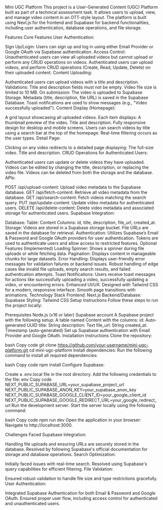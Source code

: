 Mini UGC Platform
This project is a User-Generated Content (UGC) Platform built as part of a technical assessment task. It allows users to upload, view, and manage video content in an OTT-style layout. The platform is built using Next.js for the frontend and Supabase for backend functionalities, including user authentication, database operations, and file storage.

Features
Core Features
User Authentication:

Sign Up/Login: Users can sign up and log in using either Email Provider or Google OAuth via Supabase authentication.
Access Control:
Unauthenticated users can view all uploaded videos but cannot upload or perform any CRUD operations on videos.
Authenticated users can upload videos, and perform CRUD operations (Create, Read, Update, Delete) on their uploaded content.
Content Uploading:

Authenticated users can upload videos with a title and description.
Validations:
Title and description fields must not be empty.
Video file size is limited to 10 MB.
On submission:
The video is uploaded to Supabase Storage.
Metadata (title, description, file URL) is saved in the Supabase Database.
Toast notifications are used to show messages (e.g., "Video successfully uploaded").
Content Display (Homepage):

A grid layout showcasing all uploaded videos.
Each item displays:
A thumbnail preview of the video.
Title and description.
Fully responsive design for desktop and mobile screens.
Users can search videos by title using a search bar at the top of the homepage.
Real-time filtering occurs as the user types.
Detail Page:

Clicking on any video redirects to a detailed page displaying:
The full-size video.
Title and description.
CRUD Operations for Authenticated Users:

Authenticated users can update or delete videos they have uploaded.
Videos can be edited by changing the title, description, or replacing the video file.
Videos can be deleted from both the storage and the database.
APIs:

POST /api/upload-content: Upload video metadata to the Supabase database.
GET /api/fetch-content: Retrieve all video metadata from the database.
GET /api/search-content: Fetch videos matching the search query.
PUT /api/update-content: Update video metadata for authenticated users.
DELETE /api/delete-content: Delete video metadata and associated storage for authenticated users.
Supabase Integration:

Database:
Table: Content
Columns: id, title, description, file_url, created_at.
Storage:
Videos are stored in a Supabase storage bucket.
File URLs are saved in the database for retrieval.
Authentication:
Utilizes Supabase’s Email & Password and Google OAuth providers for user authentication.
Tokens are used to authenticate users and allow access to restricted features.
Optional Features (Implemented)
Loading Spinner: Shows a spinner during file uploads or while fetching data.
Pagination: Displays content in manageable chunks for large datasets.
Error Handling:
Displays user-friendly error messages for validation failures or backend issues.
Robust handling of edge cases like invalid file uploads, empty search results, and failed authentication attempts.
Toast Notifications: Users receive toast messages for actions like successfully uploading a video, successfully updating a video, or encountering errors.
Enhanced UI/UX:
Designed with Tailwind CSS for a modern, responsive interface.
Smooth page transitions with animations.
Technology Stack
Frontend: Next.js
Backend/Database: Supabase
Styling: Tailwind CSS
Setup Instructions
Follow these steps to run the project locally:

Prerequisites
Node.js (v16 or later)
Supabase account
A Supabase project with the following setup:
A table named Content with the columns:
id: Auto-generated UUID
title: String
description: Text
file_url: String
created_at: Timestamp (auto-generated)
Set up Supabase authentication with Email Provider and Google OAuth.
Installation Instructions
Clone the repository:

bash
Copy code
git clone https://github.com/your-username/mini-ugc-platform.git
cd mini-ugc-platform
Install dependencies: Run the following command to install all required dependencies:

bash
Copy code
npm install
Configure Supabase:

Create a .env.local file in the root directory.
Add the following credentials to the file:
env
Copy code
NEXT_PUBLIC_SUPABASE_URL=your_supabase_project_url
NEXT_PUBLIC_SUPABASE_ANON_KEY=your_supabase_anon_key
NEXT_PUBLIC_SUPABASE_GOOGLE_CLIENT_ID=your_google_client_id
NEXT_PUBLIC_SUPABASE_GOOGLE_REDIRECT_URL=your_google_redirect_url
Run the development server: Start the server locally using the following command:

bash
Copy code
npm run dev
Open the application in your browser: Navigate to http://localhost:3000.

Challenges Faced
Supabase Integration:

Handling file uploads and ensuring URLs are securely stored in the database.
Resolved by following Supabase's official documentation for storage and database operations.
Search Optimization:

Initially faced issues with real-time search.
Resolved using Supabase's query capabilities for efficient filtering.
File Validation:

Ensured robust validation to handle file size and type restrictions gracefully.
User Authentication:

Integrated Supabase Authentication for both Email & Password and Google OAuth.
Ensured proper user flow, including access control for authenticated and unauthenticated users.
